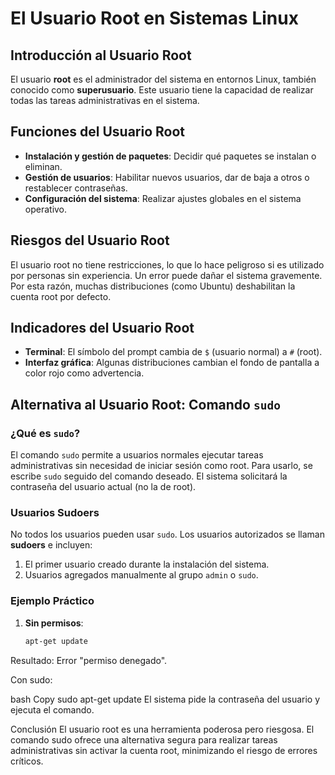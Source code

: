 # El Usuario Root en Sistemas Linux

## Introducción al Usuario Root
El usuario **root** es el administrador del sistema en entornos Linux, también conocido como **superusuario**. Este usuario tiene la capacidad de realizar todas las tareas administrativas en el sistema.

## Funciones del Usuario Root
- **Instalación y gestión de paquetes**: Decidir qué paquetes se instalan o eliminan.  
- **Gestión de usuarios**: Habilitar nuevos usuarios, dar de baja a otros o restablecer contraseñas.  
- **Configuración del sistema**: Realizar ajustes globales en el sistema operativo.  

## Riesgos del Usuario Root
El usuario root no tiene restricciones, lo que lo hace peligroso si es utilizado por personas sin experiencia. Un error puede dañar el sistema gravemente. Por esta razón, muchas distribuciones (como Ubuntu) deshabilitan la cuenta root por defecto.

## Indicadores del Usuario Root
- **Terminal**: El símbolo del prompt cambia de `$` (usuario normal) a `#` (root).  
- **Interfaz gráfica**: Algunas distribuciones cambian el fondo de pantalla a color rojo como advertencia.  

## Alternativa al Usuario Root: Comando `sudo`
### ¿Qué es `sudo`?
El comando `sudo` permite a usuarios normales ejecutar tareas administrativas sin necesidad de iniciar sesión como root. Para usarlo, se escribe `sudo` seguido del comando deseado. El sistema solicitará la contraseña del usuario actual (no la de root).

### Usuarios Sudoers
No todos los usuarios pueden usar `sudo`. Los usuarios autorizados se llaman **sudoers** e incluyen:
1. El primer usuario creado durante la instalación del sistema.  
2. Usuarios agregados manualmente al grupo `admin` o `sudo`.  

### Ejemplo Práctico
1. **Sin permisos**:  
   ```bash
   apt-get update
Resultado: Error "permiso denegado".

Con sudo:

bash
Copy
sudo apt-get update
El sistema pide la contraseña del usuario y ejecuta el comando.

Conclusión
El usuario root es una herramienta poderosa pero riesgosa. El comando sudo ofrece una alternativa segura para realizar tareas administrativas sin activar la cuenta root, minimizando el riesgo de errores críticos.
